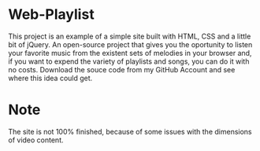 # Web-Playlist

This project is an example of a simple site built with HTML, CSS and a little bit of jQuery. An open-source project that gives you the oportunity to listen your favorite music from the existent sets of melodies in your browser and, if you want to expend the variety of playlists and songs, you can do it with no costs. Download the souce code from my GitHub Account and see where this idea could get.

# Note

The site is not 100% finished, because of some issues with the dimensions of video content.
